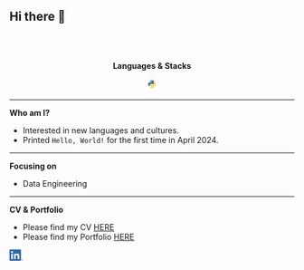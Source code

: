 ## Hi there 👋

<!--
**crystal397/crystal397** is a ✨ _special_ ✨ repository because its `README.md` (this file) appears on your GitHub profile.

Here are some ideas to get you started:

- 🔭 I’m currently working on ...
- 🌱 I’m currently learning ...
- 👯 I’m looking to collaborate on ...
- 🤔 I’m looking for help with ...
- 💬 Ask me about ...
- 📫 How to reach me: ...
- 😄 Pronouns: ...
- ⚡ Fun fact: ...
-->
    
<br><br>
<div align="center">
  <b>Languages & Stacks</b><br>
  
  <code><img height="20" src="https://raw.githubusercontent.com/github/explore/a5995564b5ff71c41da080abc49f1ba4132127c1/topics/python/python.png"></code>

</div>

-------------
<b>Who am I?</b>
- Interested in new languages and cultures.<br>
- Printed `Hello, World!` for the first time in April 2024.

-------------
<b>Focusing on</b><br>
- Data Engineering

-------------
<b>CV & Portfolio</b><br>
- Please find my CV [HERE]()<br>
- Please find my Portfolio [HERE]()<br>

<a href="https://www.linkedin.com/in/crystal397/" target="_blank"><img src="https://github.com/jasonheesanglee/jasonheesanglee/blob/main/image/LI-In-Bug.png" height="20"></a>


